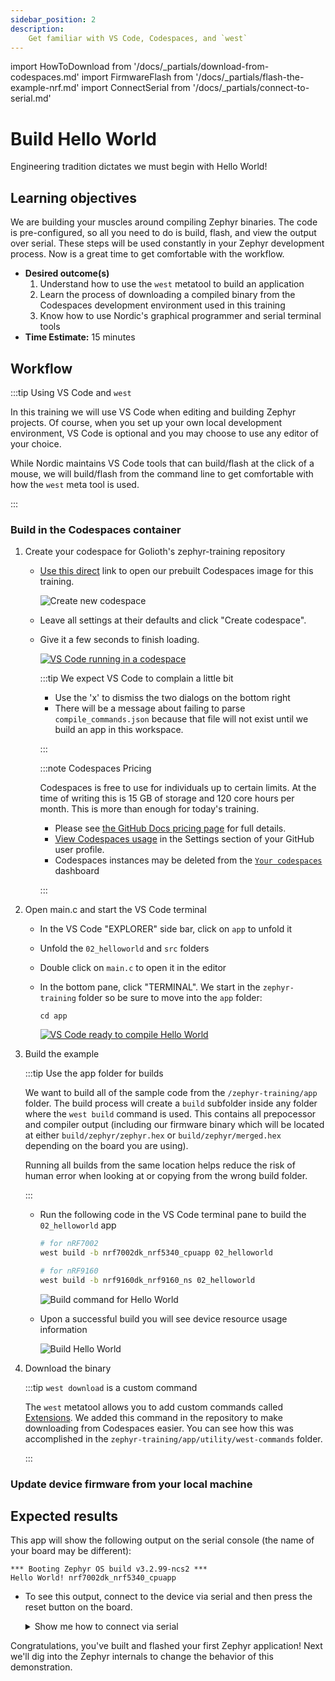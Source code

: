 ```yaml
---
sidebar_position: 2
description:
    Get familiar with VS Code, Codespaces, and `west`
---
```


import HowToDownload from '/docs/\_partials/download-from-codespaces.md'
import FirmwareFlash from '/docs/\_partials/flash-the-example-nrf.md'
import ConnectSerial from '/docs/\_partials/connect-to-serial.md'

# Build Hello World

Engineering tradition dictates we must begin with Hello World!

## Learning objectives

We are building your muscles around compiling Zephyr binaries. The code is
pre-configured, so all you need to do is build, flash, and view the output over
serial. These steps will be used constantly in your Zephyr development process.
Now is a great time to get comfortable with the workflow.

* **Desired outcome(s)**
  1. Understand how to use the `west` metatool to build an application
  2. Learn the process of downloading a compiled binary from the Codespaces
     development environment used in this training
  3. Know how to use Nordic's graphical programmer and serial terminal tools
* **Time Estimate:** 15 minutes

## Workflow

:::tip Using VS Code and `west`

In this training we will use VS Code when editing and building Zephyr projects.
Of course, when you set up your own local development environment, VS Code is
optional and you may choose to use any editor of your choice.

While Nordic maintains VS Code tools that can build/flash at the click of a
mouse, we will build/flash from the command line to get comfortable with how the
`west` meta tool is used.

:::

### Build in the Codespaces container

1. Create your codespace for Golioth's zephyr-training repository

    * [Use this direct](https://codespaces.new/golioth/zephyr-training) link to
      open our prebuilt Codespaces image for this training.

      ![Create new codespace](./assets/codespaces-create-new.png)

    * Leave all settings at their defaults and click "Create codespace".
    * Give it a few seconds to finish loading.

      [![VS Code running in a codespace](./assets/codespaces-vscode-first-open.png)](./assets/codespaces-vscode-first-open.png)

      :::tip We expect VS Code to complain a little bit

      * Use the 'x' to dismiss the two dialogs on the bottom right
      * There will be a message about failing to parse `compile_commands.json`
        because that file will not exist until we build an app in this workspace.

      :::

      :::note Codespaces Pricing

      Codespaces is free to use for individuals up to certain limits. At the
      time of writing this is 15 GB of storage and 120 core hours per month.
      This is more than enough for today's training.

      - Please see [the GitHub Docs pricing
        page](https://docs.github.com/en/billing/managing-billing-for-github-codespaces/about-billing-for-github-codespaces#monthly-included-storage-and-core-hours-for-personal-accounts)
        for full details.
      - [View Codespaces
        usage](https://docs.github.com/en/billing/managing-billing-for-github-codespaces/viewing-your-github-codespaces-usage)
        in the Settings section of your GitHub user profile.
      - Codespaces instances may be deleted from the [`Your
        codespaces`](https://github.com/codespaces) dashboard

      :::


2. Open main.c and start the VS Code terminal

    * In the VS Code "EXPLORER" side bar, click on `app` to unfold it
    * Unfold the `02_helloworld` and `src` folders
    * Double click on `main.c` to open it in the editor
    * In the bottom pane, click "TERMINAL". We start in the `zephyr-training` folder
      so be sure to move into the `app` folder:

        ```
        cd app
        ```

      [![VS Code ready to compile Hello World](./assets/codespaces_vscode_ready_to_build.png)](./assets/codespaces_vscode_ready_to_build.png)

3. Build the example

    :::tip Use the app folder for builds

    We want to build all of the sample code from the `/zephyr-training/app` folder.
    The build process will create a `build` subfolder inside any folder where
    the `west build` command is used. This contains all prepocessor and compiler
    output (including our firmware binary which will be located at either
    `build/zephyr/zephyr.hex` or `build/zephyr/merged.hex` depending on the
    board you are using).

    Running all builds from the same location helps reduce the risk of human
    error when looking at or copying from the wrong build folder.

    :::

    * Run the following code in the VS Code terminal pane to build the
      `02_helloworld` app

        ```bash
        # for nRF7002
        west build -b nrf7002dk_nrf5340_cpuapp 02_helloworld

        # for nRF9160
        west build -b nrf9160dk_nrf9160_ns 02_helloworld
        ```

       ![Build command for Hello World](./assets/codespaces-vscode-prebuild-hello-world.png)

    * Upon a successful build you will see device resource usage information

       ![Build Hello World](./assets/codespaces-vscode-build-hello-world.png)

4. Download the binary

    <HowToDownload/>

    :::tip `west download` is a custom command

    The `west` metatool allows you to add custom commands called
    [Extensions](https://docs.zephyrproject.org/latest/develop/west/extensions.html).
    We added this command in the repository to make downloading from Codespaces
    easier. You can see how this was accomplished in the
    `zephyr-training/app/utility/west-commands` folder.

    :::

### Update device firmware from your local machine

<FirmwareFlash/>

## Expected results

This app will show the following output on the serial console (the name of your
board may be different):

```
*** Booting Zephyr OS build v3.2.99-ncs2 ***
Hello World! nrf7002dk_nrf5340_cpuapp
```

* To see this output, connect to the device via serial and then press the reset
button on the board.

  <details>
    <summary>Show me how to connect via serial</summary>
  <ConnectSerial/>
  </details>

Congratulations, you've built and flashed your first Zephyr application! Next
we'll dig into the Zephyr internals to change the behavior of this
demonstration.
